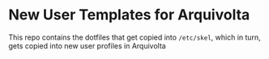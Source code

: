 # New User Templates for Arquivolta

This repo contains the dotfiles that get copied into `/etc/skel`, which in turn, gets copied into new user profiles in Arquivolta
